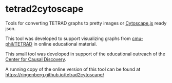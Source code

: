 # tetrad2cytoscape
Tools for converting TETRAD graphs to pretty images or
[Cytoscape.js](http://js.cytoscape.org/) ready json.

This tool was developed to support visualizing graphs from
[cmu-phil/TETRAD](https://github.com/cmu-phil/TETRAD)
in online educational material.

This small tool was developed in support of the educational outreach
of the [Center for Causal Discovery](https://www.ccd.pitt.edu/).

A running copy of the online version of this tool can be found at
https://ringenberg.github.io/tetrad2cytoscape/
